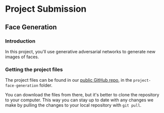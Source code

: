 # Project Submission
## Face Generation

### Introduction
In this project, you'll use generative adversarial networks to generate new images of faces.

### Getting the project files
The project files can be found in our [public GitHub repo](https://github.com/udacity/deep-learning-v2-pytorch/tree/master/), in the `project-face-generation` folder.

You can download the files from there, but it's better to clone the repository to your computer. This way you can stay up to date with any changes we make by pulling the changes to your local repository with `git pull`.